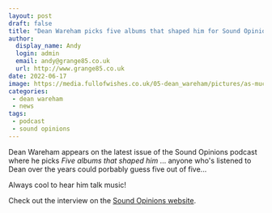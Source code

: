 ```yaml
---
layout: post
draft: false
title: "Dean Wareham picks five albums that shaped him for Sound Opinions"
author: 
  display_name: Andy
  login: admin
  email: andy@grange85.co.uk
  url: http://www.grange85.co.uk
date: 2022-06-17
image: https://media.fullofwishes.co.uk/05-dean_wareham/pictures/as-much-as-it-was-worth-it-screengrab-4.jpg
categories:
 - dean wareham
 - news
tags:
 - podcast
 - sound opinions
---
```

Dean Wareham appears on the latest issue of the Sound Opinions podcast where he picks _Five albums that shaped him_ ... anyone who's listened to Dean over the years could porbably guess five out of five... 

Always cool to hear him talk music!

Check out the interview on the [Sound Opinions website](https://www.soundopinions.org/show/864).

